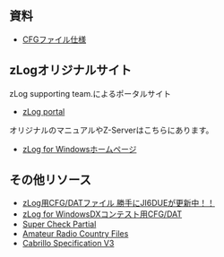## 資料
* [CFGファイル仕様](https://github.com/jr8ppg/zLog/wiki/CFG%E3%83%95%E3%82%A1%E3%82%A4%E3%83%AB%E4%BB%95%E6%A7%98)

## zLogオリジナルサイト
zLog supporting team.によるポータルサイト  
* [zLog portal](http://www.zlog.org/)

オリジナルのマニュアルやZ-Serverはこちらにあります。  
* [zLog for Windowsホームページ](http://www.zlog.org/zlog/zlogwin.html)  

## その他リソース

* [zLog用CFG/DATファイル 勝手にJI6DUEが更新中！！ ](http://ja6ycu.in.coocan.jp/ZLOG/index.html)
* [zLog for WindowsDXコンテスト用CFG/DAT](http://7l1etp.la.coocan.jp/zlogdx/index.htm)
* [Super Check Partial](http://www.supercheckpartial.com/)
* [Amateur Radio Country Files](https://www.country-files.com/contest/ct/)
* [Cabrillo Specification V3](http://wwrof.org/cabrillo/cabrillo-specification-v3/)
